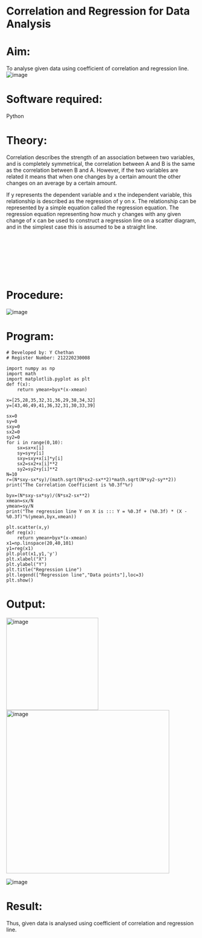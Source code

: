 # Correlation and Regression for Data Analysis
# Aim: 

To analyse given data using coefficient of correlation and regression line.
![image](https://user-images.githubusercontent.com/104613195/168224136-d6b64e64-7d3d-4775-9337-c8f96fe41f2d.png)


# Software required:  

Python

# Theory:

Correlation describes the strength of an association between two variables, and is completely symmetrical, the correlation between A and B is the same as the correlation between B and A. However, if the two variables are related it means that when one changes by a certain amount the other changes on an average by a certain amount.  

If y represents the dependent variable and x the independent variable, this relationship is described as the regression of y on x. The relationship can be represented by a simple equation called the regression equation. The regression equation representing how much y changes with any given change of x can be used to construct a regression line on a scatter diagram, and in the simplest case this is assumed to be a straight line.

<br><br><br><br><br><br>

# Procedure:

![image](https://user-images.githubusercontent.com/104613195/168225866-ac8f6610-bdc3-4ac2-a24e-2b24ba08e189.png)

# Program:
```
# Developed by: Y Chethan
# Register Number: 212220230008

import numpy as np
import math
import matplotlib.pyplot as plt
def f(x):
    return ymean+byx*(x-xmean)

x=[25,28,35,32,31,36,29,38,34,32]
y=[43,46,49,41,36,32,31,30,33,39]

sx=0
sy=0
sxy=0
sx2=0
sy2=0
for i in range(0,10):
    sx=sx+x[i]
    sy=sy+y[i]    
    sxy=sxy+x[i]*y[i]
    sx2=sx2+x[i]**2
    sy2=sy2+y[i]**2
N=10
r=(N*sxy-sx*sy)/(math.sqrt(N*sx2-sx**2)*math.sqrt(N*sy2-sy**2))
print("The Correlation Coefficient is %0.3f"%r)

byx=(N*sxy-sx*sy)/(N*sx2-sx**2)
xmean=sx/N
ymean=sy/N
print("The regression line Y on X is ::: Y = %0.3f + (%0.3f) * (X - %0.3f)"%(ymean,byx,xmean))

plt.scatter(x,y)
def reg(x):
    return ymean+byx*(x-xmean)
x1=np.linspace(20,40,101)
y1=reg(x1)
plt.plot(x1,y1,'y')
plt.xlabel("X")
plt.ylabel("Y")
plt.title("Regression Line")
plt.legend(["Regression line","Data points"],loc=3)
plt.show()
```
# Output:

<img width="244" alt="image" src="https://user-images.githubusercontent.com/75234991/170812582-71cde67c-2a25-47d1-98ef-9cba3b9108b7.png">

<img width="432" alt="image" src="https://user-images.githubusercontent.com/75234991/170812588-41823daf-eb1e-430c-a810-9d3841d2ddc2.png">

![image](https://user-images.githubusercontent.com/75234991/170812591-c3d847e4-2c85-4ccb-b805-04036c564bd3.png)

# Result:
Thus, given data is analysed using coefficient of correlation and regression line.

